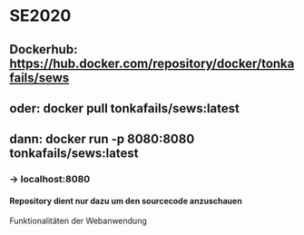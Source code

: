 # SE2020

## Dockerhub: https://hub.docker.com/repository/docker/tonkafails/sews
## oder: docker pull tonkafails/sews:latest

## dann:  docker run -p 8080:8080 tonkafails/sews:latest
### -> localhost:8080

#### Repository dient nur dazu um den sourcecode anzuschauen
Funktionalitäten der Webanwendung 
